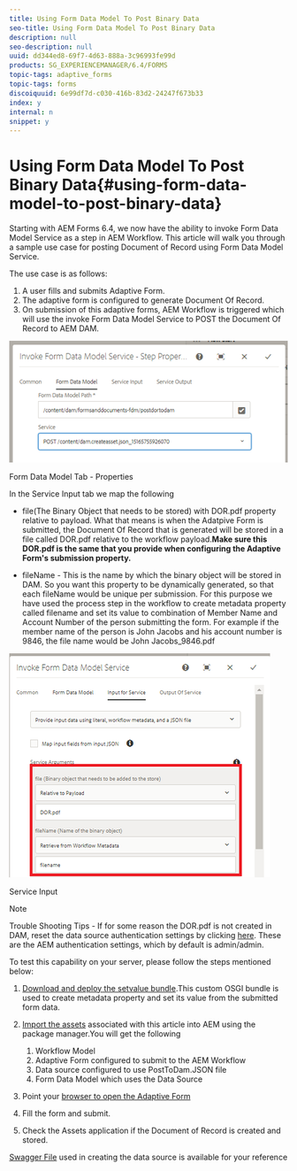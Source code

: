 ```yaml
---
title: Using Form Data Model To Post Binary Data
seo-title: Using Form Data Model To Post Binary Data
description: null
seo-description: null
uuid: dd344ed8-69f7-4d63-888a-3c96993fe99d
products: SG_EXPERIENCEMANAGER/6.4/FORMS
topic-tags: adaptive_forms
topic-tags: forms
discoiquuid: 6e99df7d-c030-416b-83d2-24247f673b33
index: y
internal: n
snippet: y
---
```


# Using Form Data Model To Post Binary Data{#using-form-data-model-to-post-binary-data}

Starting with AEM Forms 6.4, we now have the ability to invoke Form Data Model Service as a step in AEM Workflow. This article will walk you through a sample use case for posting Document of Record using Form Data Model Service.

The use case is as follows:

1. A user fills and submits Adaptive Form.
1. The adaptive form is configured to generate Document Of Record.
1. On submission of this adaptive forms, AEM Workflow is triggered which will use the invoke Form Data Model Service to POST the Document Of Record to AEM DAM.

![posttodam](assets/posttodamshot1.png)

Form Data Model Tab - Properties

In the Service Input tab we map the following

* file(The Binary Object that needs to be stored) with DOR.pdf property relative to payload. What that means is when the Adatpive Form is submitted, the Document Of Record that is generated will be stored in a file called DOR.pdf relative to the workflow payload.**Make sure this DOR.pdf is the same that you provide when configuring the Adaptive Form's submission property.**

* fileName - This is the name by which the binary object will be stored in DAM. So you want this property to be dynamically generated, so that each fileName would be unique per submission. For this purpose we have used the process step in the workflow to create metadata property called filename and set its value to combination of Member Name and Account Number of the person submitting the form. For example if the member name of the person is John Jacobs and his account number is 9846, the file name would be John Jacobs_9846.pdf

![fdmserviceinput](assets/fdminputservice.png)

Service Input

>[!NOTE]
>
>Trouble Shooting Tips - If for some reason the DOR.pdf is not created in DAM, reset the data source authentication settings by clicking [here](http://localhost:4502/mnt/overlay/fd/fdm/gui/components/admin/fdmcloudservice/properties.html?item=%2Fconf%2Fglobal%2Fsettings%2Fcloudconfigs%2Ffdm%2Fpostdortodam). These are the AEM authentication settings, which by default is admin/admin.

To test this capability on your server, please follow the steps mentioned below:

1. [Download and deploy the setvalue bundle](https://forms.enablementadobe.com/content/DemoServerBundles/SetValueApp.core-1.0-SNAPSHOT.jar).This custom OSGI bundle is used to create metadata property and set its value from the submitted form data.

1. [Import the assets](assets/postdortodamkt.zip) associated with this article into AEM using the package manager.You will get the following

    1. Workflow Model
    1. Adaptive Form configured to submit to the AEM Workflow
    1. Data source configured to use PostToDam.JSON file
    1. Form Data Model which uses the Data Source

1. Point your [browser to open the Adaptive Form](http://localhost:4502/content/dam/formsanddocuments/helpx/timeoffrequestform/jcr:content?wcmmode=disabled)
1. Fill the form and submit.
1. Check the Assets application if the Document of Record is created and stored.


[Swagger File](http://localhost:4502/conf/global/settings/cloudconfigs/fdm/postdortodam/jcr:content/swaggerFile) used in creating the data source is available for your reference
